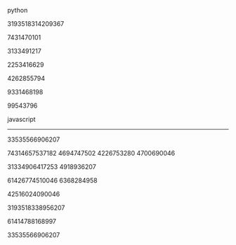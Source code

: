 
python

3193518314209367


7431470101


3133491217


2253416629

4262855794


9331468198

99543796


javascript

____________

33535566906207

74314657537182
4694747502
4226753280
4700690046


31334906417253
4918936207


61426774510046
6368284958


42516024090046


3193518338956207


61414788168997


33535566906207


